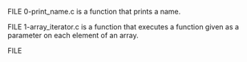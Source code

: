 FILE 0-print_name.c is a function that prints a name.

FILE 1-array_iterator.c is  a function that executes a function given as a parameter on each element of an array.

FILE 
